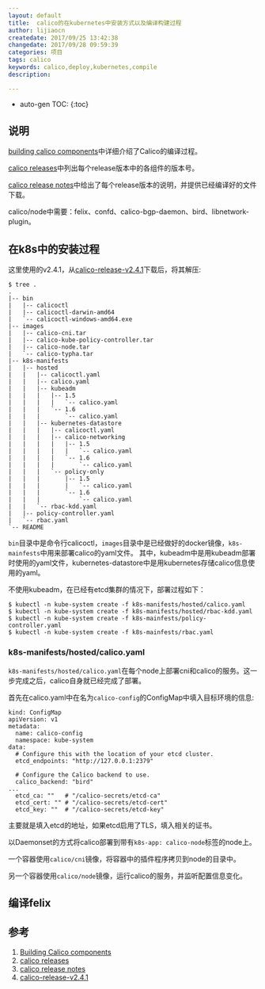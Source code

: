 ```yaml
---
layout: default
title:  calico的在kubernetes中安装方式以及编译构建过程
author: lijiaocn
createdate: 2017/09/25 13:42:38
changedate: 2017/09/28 09:59:39
categories: 项目
tags: calico
keywords: calico,deploy,kubernetes,compile
description: 

---
```


* auto-gen TOC:
{:toc}

## 说明

[building calico components][1]中详细介绍了Calico的编译过程。

[calico releases][2]中列出每个release版本中的各组件的版本号。

[calico release notes][3]中给出了每个release版本的说明，并提供已经编译好的文件下载。

calico/node中需要：felix、confd、calico-bgp-daemon、bird、libnetwork-plugin。

## 在k8s中的安装过程

这里使用的v2.4.1，从[calico-release-v2.4.1][4]下载后，将其解压:

	$ tree .
	.
	|-- bin
	|   |-- calicoctl
	|   |-- calicoctl-darwin-amd64
	|   `-- calicoctl-windows-amd64.exe
	|-- images
	|   |-- calico-cni.tar
	|   |-- calico-kube-policy-controller.tar
	|   |-- calico-node.tar
	|   `-- calico-typha.tar
	|-- k8s-manifests
	|   |-- hosted
	|   |   |-- calicoctl.yaml
	|   |   |-- calico.yaml
	|   |   |-- kubeadm
	|   |   |   |-- 1.5
	|   |   |   |   `-- calico.yaml
	|   |   |   `-- 1.6
	|   |   |       `-- calico.yaml
	|   |   |-- kubernetes-datastore
	|   |   |   |-- calicoctl.yaml
	|   |   |   |-- calico-networking
	|   |   |   |   |-- 1.5
	|   |   |   |   |   `-- calico.yaml
	|   |   |   |   `-- 1.6
	|   |   |   |       `-- calico.yaml
	|   |   |   `-- policy-only
	|   |   |       |-- 1.5
	|   |   |       |   `-- calico.yaml
	|   |   |       `-- 1.6
	|   |   |           `-- calico.yaml
	|   |   `-- rbac-kdd.yaml
	|   |-- policy-controller.yaml
	|   `-- rbac.yaml
	`-- README

`bin`目录中是命令行calicoctl，`images`目录中是已经做好的docker镜像，`k8s-mainfests`中用来部署calico的yaml文件。
其中，kubeadm中是用kubeadm部署时使用的yaml文件，kubernetes-datastore中是用kubernetes存储calico信息使用的yaml。

不使用kubeadm，在已经有etcd集群的情况下，部署过程如下：

	$ kubectl -n kube-system create -f k8s-manifests/hosted/calico.yaml
	$ kubectl -n kube-system create -f k8s-manifests/hosted/rbac-kdd.yaml
	$ kubectl -n kube-system create -f k8s-mainfests/policy-controller.yaml
	$ kubectl -n kube-system create -f k8s-mainfests/rbac.yaml

### k8s-manifests/hosted/calico.yaml

`k8s-manifests/hosted/calico.yaml`在每个node上部署cni和calico的服务。这一步完成之后，calico自身就已经完成了部署。

首先在calico.yaml中在名为`calico-config`的ConfigMap中填入目标环境的信息:

	kind: ConfigMap
	apiVersion: v1
	metadata:
	  name: calico-config
	  namespace: kube-system
	data:
	  # Configure this with the location of your etcd cluster.
	  etcd_endpoints: "http://127.0.0.1:2379"
	
	  # Configure the Calico backend to use.
	  calico_backend: "bird"
	...
	  etcd_ca: ""   # "/calico-secrets/etcd-ca"
	  etcd_cert: "" # "/calico-secrets/etcd-cert"
	  etcd_key: ""  # "/calico-secrets/etcd-key"

主要就是填入etcd的地址，如果etcd启用了TLS，填入相关的证书。

以Daemonset的方式将calico部署到带有`k8s-app: calico-node`标签的node上。

一个容器使用`calico/cni`镜像，将容器中的插件程序拷贝到node的目录中。

另一个容器使用`calico/node`镜像，运行calico的服务，并监听配置信息变化。

## 编译felix


## 参考

1. [Building Calico components][1]
2. [calico releases][2]
3. [calico release notes][3]
4. [calico-release-v2.4.1][4]

[1]: https://github.com/projectcalico/calico/blob/master/BUILDING_CALICO.md  "Building Calico components" 
[2]: https://docs.projectcalico.org/v2.5/releases/ "calico releases"
[3]: https://github.com/projectcalico/calico/releases "calico release notes"
[4]: https://github.com/projectcalico/calico/releases/download/v2.4.1/release-v2.4.1.tgz  "calico-release-v2.4.1"
